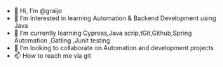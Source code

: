 - 👋 Hi, I’m @graijo
- 👀 I’m interested in learning Automation & Backend Development using Java
- 🌱 I’m currently learning  Cypress,Java scrip,tGit,Github,Spring Automation ,Gatling ,Junit testing
- 💞️ I’m looking to collaborate on Automation and development projects
- 📫 How to reach me via git

<!---
graijo/graijo is a ✨ special ✨ repository because its `README.md` (this file) appears on your GitHub profile.
You can click the Preview link to take a look at your changes.
--->
